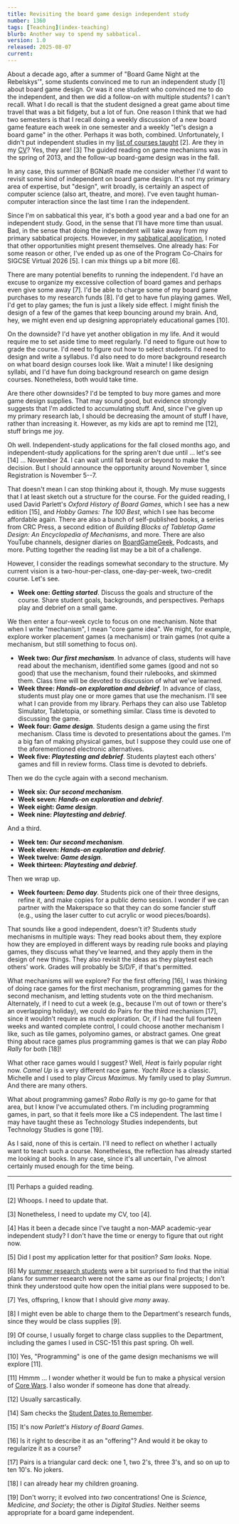 ```yaml
---
title: Revisiting the board game design independent study
number: 1360
tags: [Teaching](index-teaching)
blurb: Another way to spend my sabbatical.
version: 1.0
released: 2025-08-07
current: 
---
```

About a decade ago, after a summer of "Board Game Night at the Rebelskys'", some students convinced me to run an independent study [1] about board game design. Or was it one student who convinced me to do the independent, and then we did a follow-on with multiple students? I can't recall. What I do recall is that the student designed a great game about time travel that was a bit fidgety, but a lot of fun. One reason I think that we had two semesters is that I recall doing a weekly discussion of a new board game feature each week in one semester and a weekly "let's design a board game" in the other. Perhaps it was both, combined. Unfortunately, I didn't put independent studies in my [list of courses taught](https://rebelsky.cs.grinnell.edu/Courses/) [2]. Are they in my [CV](https://rebelsky.cs.grinnell.edu/CV/rebelsky-cv-full.pdf)? Yes, they are! [3] The guided reading on game mechanisms was in the spring of 2013, and the follow-up board-game design was in the fall.

In any case, this summer of BGNatR made me consider whether I'd want to revisit some kind of independent on board game design. It's not my primary area of expertise, but "design", writ broadly, is certainly an aspect of computer science (also art, theatre, and more). I've even taught human-computer interaction since the last time I ran the independent.

Since I'm on sabbatical this year, it's both a good year and a bad one for an independent study. Good, in the sense that I'll have more time than usual. Bad, in the sense that doing the independent will take away from my primary sabbatical projects. However, in my [sabbatical application](sabbatical-letter-2024-08-05), I noted that other opportunities might present themselves. One already has: For some reason or other, I've ended up as one of the Program Co-Chairs for SIGCSE Virtual 2026 [5]. I can mix things up a bit more [6].

There are many potential benefits to running the independent. I'd have an excuse to organize my excessive collection of board games and perhaps even give some away [7]. I'd be able to charge some of my board game purchases to my research funds [8]. I'd get to have fun playing games. Well, I'd get to play games; the fun is just a likely side effect. I might finish the design of a few of the games that keep bouncing around my brain. And, hey, we might even end up designing appropriately educational games [10].

On the downside? I'd have yet another obligation in my life. And it would require me to set aside time to meet regularly. I'd need to figure out how to grade the course. I'd need to figure out how to select students. I'd need to design and write a syllabus. I'd also need to do more background research on what board design courses look like. Wait a minute! I like designing syllabi, and I'd have fun doing background research on game design courses. Nonetheless, both would take time.

Are there other downsides? I'd be tempted to buy more games and more game design supplies. That may sound good, but evidence strongly suggests that I'm addicted to accumulating stuff. And, since I've given up my primary research lab, I should be decreasing the amount of stuff I have, rather than increasing it. However, as my kids are apt to remind me [12], stuff brings me joy.

Oh well. Independent-study applications for the fall closed months ago,  and independent-study applications for the spring aren't due until ... let's see [14] ... November 24. I can wait until fall break or beyond to make the decision. But I should announce the opportunity around November 1, since Registration is November 5--7.

That doesn't mean I can stop thinking about it, though. My muse suggests that I at least sketch out a structure for the course. For the guided reading, I used David Parlett's _Oxford History of Board Games_, which I see has a new edition [15], and _Hobby Games: The 100 Best_, which I see has become affordable again. There are also a bunch of self-published books, a series from CRC Press, a second edition of _Building Blocks of Tabletop Game Design: An Encyclopedia of Mechanisms_, and more. There are also YouTube channels, designer diaries on [BoardGameGeek](https://boardgamegeek.com), Podcasts, and more. Putting together the reading list may be a bit of a challenge.

However, I consider the readings somewhat secondary to the structure. My current vision is a two-hour-per-class, one-day-per-week, two-credit course. Let's see.

* **Week one: _Getting started_**. Discuss the goals and structure of the course. Share student goals, backgrounds, and perspectives. Perhaps play and debrief on a small game.

We then enter a four-week cycle to focus on one mechanism. Note that when I write "mechanism", I mean "core game idea". We might, for example, explore worker placement games (a mechanism) or train games (not quite a mechanism, but still something to focus on).

* **Week two: _Our first mechanism_**. In advance of class, students will have read about the mechanism, identified some games (good and not so good) that use the mechanism, found their rulebooks, and skimmed them. Class time will be devoted to discussion of what we've learned. 
* **Week three: _Hands-on exploration and debrief_**. In advance of class, students must play one or more games that use the mechanism. I'll see what I can provide from my library. Perhaps they can also use Tabletop Simulator, Tabletopia, or something similar. Class time is devoted to discussing the game.
* **Week four: _Game design_**. Students design a game using the first mechanism. Class time is devoted to presentations about the games. I'm a big fan of making physical games, but I suppose they could use one of the aforementioned electronic alternatives.
* **Week five: _Playtesting and debrief_**. Students playtest each others' games and fill in review forms. Class time is devoted to debriefs.

Then we do the cycle again with a second mechanism.

* **Week six: _Our second mechanism_**. 
* **Week seven: _Hands-on exploration and debrief_**. 
* **Week eight: _Game design_**.
* **Week nine: _Playtesting and debrief_**.

And a third.

* **Week ten: _Our second mechanism_**. 
* **Week eleven: _Hands-on exploration and debrief_**. 
* **Week twelve: _Game design_**.
* **Week thirteen: _Playtesting and debrief_**.

Then we wrap up.

* **Week fourteen: _Demo day_**. Students pick one of their three designs, refine it, and make copies for a public demo session. I wonder if we can partner with the Makerspace so that they can do some fancier stuff (e.g., using the laser cutter to cut acrylic or wood pieces/boards).

That sounds like a good independent, doesn't it? Students study mechanisms in multiple ways: They read books about them, they explore how they are employed in different ways by reading rule books and playing games, they discuss what they've learned, and they apply them in the design of new things. They also revisit the ideas as they playtest each others' work. Grades will probably be S/D/F, if that's permitted.

What mechanisms will we explore? For the first offering [16], I was thinking of doing race games for the first mechanism, programming games for the second mechanism, and letting students vote on the third mechanism. Alternately, if I need to cut a week (e.g., because I'm out of town or there's an overlapping holiday), we could do Pairs for the third mechanism [17], since it wouldn't require as much exploration. Or, if I had the full fourteen weeks and wanted complete control, I could choose another mechanism I like, such as tile games, polyomino games, or abstract games. One great thing about race games plus programming games is that we can play _Robo Rally_ for both [18]!

What other race games would I suggest? Well, _Heat_ is fairly popular right now. _Camel Up_ is a very different race game. _Yacht Race_ is a classic. Michelle and I used to play _Circus Maximus_. My family used to play _Sumrun_. And there are many others.

What about programming games? _Robo Rally_ is my go-to game for that area, but I know I've accumulated others. I'm including programming games, in part, so that it feels more like a CS independent. The last time I may have taught these as Technology Studies independents, but Technology Studies is gone [19].

As I said, none of this is certain. I'll need to reflect on whether I actually want to teach such a course. Nonetheless, the reflection has already started me looking at books. In any case, since it's all uncertain, I've almost certainly mused enough for the time being.

---

[1] Perhaps a guided reading.

[2] Whoops. I need to update that.

[3] Nonetheless, I need to update my CV, too [4].

[4] Has it been a decade since I've taught a non-MAP academic-year independent study? I don't have the time or energy to figure that out right now.

[5] Did I post my application letter for that position? _Sam looks._ Nope.

[6] My [summer research students](wrapping-up-summer-research-2025) were a bit surprised to find that the initial plans for summer research were not the same as our final projects; I don't think they understood quite how open the initial plans were supposed to be.

[7] Yes, offspring, I know that I should give _many_ away.

[8] I might even be able to charge them to the Department's research funds, since they would be class supplies [9].

[9] Of course, I usually forget to charge class supplies to the Department, including the games I used in CSC-151 this past spring. Oh well.

[10] Yes, "Programming" is one of the game design mechanisms we will explore [11].

[11] Hmmm ... I wonder whether it would be fun to make a physical version of [Core Wars](https://www.corewars.org). I also wonder if someone has done that already.

[12] Usually sarcastically.

[14] Sam checks the [Student Dates to Remember](https://www.grinnell.edu/about/leadership/offices-services/registrar/calendars/student-dates).

[15] It's now _Parlett's History of Board Games_.

[16] Is it right to describe it as an "offering"? And would it be okay to regularize it as a course?

[17] Pairs is a triangular card deck: one 1, two 2's, three 3's, and so on up to ten 10's. No jokers.

[18] I can already hear my children groaning.

[19] Don't worry; it evolved into _two_ concentrations! One is _Science, Medicine, and Society_; the other is _Digital Studies_. Neither seems appropriate for a board game independent.